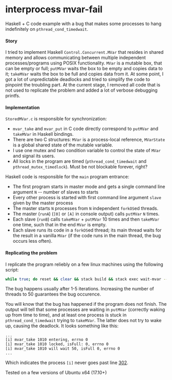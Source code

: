 # interprocess mvar-fail

Haskell + C code example with a bug that makes some processes to hang indefinitely on `pthread_cond_timedwait`.

#### Story

I tried to implement Haskell `Control.Concurrent.MVar` that resides in shared memory
and allows communicating between multiple independent processes/programs using POSIX functionality.
`MVar` is a mutable box, that can be empty or full; `putMVar` waits the box to be empty and copies data to it;
`takeMVar` waits the box to be full and copies data from it.
At some point, I got a lot of unpredictable deadlocks and tried to simplify the code to pinpoint the troubling part.
At the current stage, I removed all code that is not used to replicate the problem and added a lot of verbose debugging printfs.

#### Implementation

`StoredMVar.c` is responsible for synchronization:

  * `mvar_take` and `mvar_put` in C code directly correspond to `putMVar` and `takeMVar` in Haskell bindings.
  * There are two C structures: `MVar` is a process-local reference, `MVarState` is a global shared state of the mutable variable.
  * I use one mutex and two condition variable to control the state of `MVar` and signal its users.
  * All locks in the program are timed (`pthread_cond_timedwait` and `pthread_mutex_timedlock`). Must be not blockable forever, right?
 
 Haskell code is responsible for the `main` program entrance:
  
  * The first program starts in master mode and gets a single command line argument `N` -- number of slaves to starts
  * Every other process is started with first command line argument `slave` given by the master process
  * The master starts `N` processes from `N` independent `forkOS`ed threads.
  * The master (`runA`) (`[0]` or `[A]` in console output) calls `putMVar` `N` times.
  * Each slave (`runB`) calls `takeMVar` + `putMVar` 10 times and then `takeMVar` one time, such that in the end `MVar` is empty.
  * Each slave runs its code in a `forkOS`ed thread; its main thread waits for the result in a vanilla `MVar`
     (if the code runs in the main thread, the bug occurs less often).
 
 #### Replicating the problem
 
 I replicate the program reliebly on a few linux machines using the following script:
 ```bash
 while true; do reset && clear && stack build && stack exec wait-mvar -- 2; done
 ```
 The bug happens usually after 1-5 iterations. Increasing the number of threads to 50 guarantees the bug occurence.
 
 You will know that the bug has happened if the program does not finish.
 The output will tell that some processes are waiting in `putMVar` (correctly waking up from time to time),
 and at least one process is stuck in `pthread_cond_timedwait` trying to `takeMVar`.
 The latter does not try to wake up, causing the deadlock. It looks something like this:
 ```
 ...
 [i] mvar_take 1010 entering, errno 0
 [i] mvar_take 1010 locked, isFull: 0, errno 0
 [i] mvar_take 1010 will wait 50, isFull 0, errno 0
 ...
 ```
 Which indicates the process `[i]` never goes past line [302](https://github.com/achirkin/interprocess/blob/mvar-fail/src/StoredMVar.c#L302).
 
 Tested on a few versions of Ubuntu x64 (17.10+)
